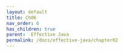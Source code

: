 ```yaml
---
layout: default
title: Ch06
nav_order: 6
has_children: true
parent:  Effective Java
permalink: /docs/effective-java/chapter02
---
```



